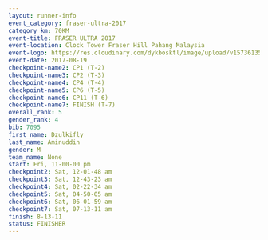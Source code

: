 ```yaml
---
layout: runner-info 
event_category: fraser-ultra-2017 
category_km: 70KM 
event-title: FRASER ULTRA 2017 
event-location: Clock Tower Fraser Hill Pahang Malaysia 
event-logo: https://res.cloudinary.com/dykbosktl/image/upload/v1573613535/Logo/logo_mfst7w.jpg 
event-date: 2017-08-19 
checkpoint-name2: CP1 (T-2) 
checkpoint-name3: CP2 (T-3) 
checkpoint-name4: CP4 (T-4) 
checkpoint-name5: CP6 (T-5) 
checkpoint-name6: CP11 (T-6) 
checkpoint-name7: FINISH (T-7) 
overall_rank: 5
gender_rank: 4
bib: 7095
first_name: Dzulkifly
last_name: Aminuddin
gender: M
team_name: None
start: Fri, 11-00-00 pm
checkpoint2: Sat, 12-01-48 am
checkpoint3: Sat, 12-43-23 am
checkpoint4: Sat, 02-22-34 am
checkpoint5: Sat, 04-50-05 am
checkpoint6: Sat, 06-01-59 am
checkpoint7: Sat, 07-13-11 am
finish: 8-13-11
status: FINISHER
---
```

